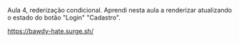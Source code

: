 Aula 4, rederização condicional. Aprendi nesta aula a renderizar atualizando o estado do botão "Login" "Cadastro".

https://bawdy-hate.surge.sh/
